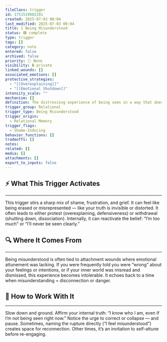 ```yaml
---
fileClass: trigger
id: 1751519082201
created: 2025-07-03 00:04
last_modified: 2025-07-03 00:04
title: 1 Being Misunderstood
status: 🟩 complete
type: trigger
tags: []
category: note
entered: false
archived: false
priority: ⚪ None
visibility: 🔒 private
linked_wounds: []
associated_emotions: []
protective_strategies:
  - "[[Overexplaining]]"
  - "[[Emotional Shutdown]]"
intensity_scale: ""
mechanism: []
definition: The distressing experience of being seen in a way that doesn’t match your intentions, feelings, or truth. This can feel like emotional exile — a rupture in connection that makes you question your worth or clarity.
trigger_group: Relational
trigger_type: Being Misunderstood
trigger_origin:
  - Relational Memory
trigger_flags:
  - Shame-Inducing
behavior_functions: []
tradeoffs: []
notes: 
related: []
media: []
attachments: []
export_to_inputs: false
---
```


## ⚡ What This Trigger Activates
---
This trigger stirs a sharp mix of shame, frustration, and grief. It can feel like being erased or misrepresented — like your truth is invisible or distorted. It often leads to either protest (overexplaining, defensiveness) or withdrawal (shutting down, dissociation). Internally, it can reactivate the belief: “I’m too much” or “I’ll never be seen clearly.”

## 🔍 Where It Comes From
---
Being misunderstood is often tied to attachment wounds where emotional attunement was lacking. If you were frequently told you were “wrong” about your feelings or intentions, or if your inner world was misread and dismissed, this experience becomes intolerable. It echoes back to a time when misunderstanding = disconnection or danger.

## 🧭 How to Work With It
---
Slow down and ground. Affirm your internal truth: “I know who I am, even if I’m not being seen right now.” Notice the urge to correct or collapse — and pause. Sometimes, naming the rupture directly (“I feel misunderstood”) creates space for reconnection. Other times, it’s an invitation to self-attune before re-engaging.

